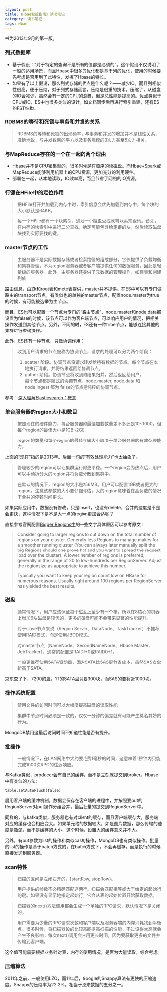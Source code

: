 ```yaml
---
layout: post
title: 《Hbae权威指南》读书笔记
category: 读书笔记
tags: Hbae
---
```


书为2013年9月的第一版。

### 列式数据库 ###

- 基于假设：“对于特定的查询不是所有的值都是必须的”。这个假设不仅说明了一般的适用场景，而且Hbase中很多的优化都是基于列的优化，使用的时候要先考虑是否用到了此特性，发挥了Hbase的特长。
- 如果有了以上假设，那么列式存储的优点是什么呢？——减少IO。而且列相似性很高，便于压缩，对于列式存储而言，压缩是很重的技术。压缩了，从磁盘的IO会减少，虽然会有一定的CPU的浪费，但是总性能是提高的。优点类似于CPU或IO，ES中也很多类似的设计，如文档同步后再进行索引重建，还有ES的FST结构。

### RDBMS的等待和死锁与事务和并发的关系 ###
> RDBMS的等待和死锁的出现频率，与事务和并发的增加并不是线性关系，准确地说，与并发数目的平方以及事务规模的3次方甚至5次方相关。

### 与MapReduce存在的一个在一起的两个理由 ###
- Hbase并不是CPU密集型的，很多时候是在顺序的读磁盘。而Hbae+Spark或MapReduce能够利用机器上的CPU资源，更加充分的利用硬件。
- 部署在一起，从本地读取，IO效率高，而且节省了网络的IO资源。

### 行键在HFile中的定位作用 ###
> 把HFile打开并加载到内存中时，索引信息会优先加载到内存中，每个块的大小默认是64KB。

> 每一个HFile都有一个块索引，通过一个磁盘查找就可以实现查询。首先，在内存的快索引中进行二分查找，确定可能包含给定键的块，然后读取磁盘块找到实际要找的键。

### master节点的工作 ###
> 主服务器不是实际数据存储或者检索路径的组成部分，它仅提供了负载均衡和集群管理，不为region服务器或者客户端提供任何的数据服务，因此是轻量级的服务器。此外，主服务器还提供了元数据的管理操作，如建表和创建列族

路由信息，由Zk和root表和mete表提供，master并不提供。在ES中可以有专门做路由的transport节点，有类似也的单独的master节点，配置node.master为true的时候，有可能被选举为主节点。

而且，ES也可以配置一个节点为专门的“路由节点”，node.master和node.data都设置为false的时候，该节点可以作为客户端节点，可以响应用户的情况，把相关操作发送到其他节点。另外，不同的时，ES还有一种tribe节点，能够连接其他的集群进行查询操作。

此外，ES还有一种节点，只做协调作用：

> 收到用户请求的节点被称为协调节点，请求的处理可以分为两个阶段：  
> 1. scatter 阶段。协调节点将请求转发给持有数据的节点。每个节点在本地执行请求，并将结果返回给协调节点。  
> 2. gather 阶段。协调节点将收到的结果归并，然后返回给用户。  
> 每个节点都是隐式的协调节点，node.master, node.data 和 node.ingest 都为 false的节点是纯粹的协调节点。

参考：[深入理解Elasticsearch：概念](https://www.jianshu.com/p/2a18fdce61cf)

### 单台服务器的region大小和数目 ###
> 按照现在的硬件能力，每台服务器的最佳加载数量差不多还是10~1000，但每个region的最佳大小是1GB~2GB

> region的数量和每个region的最佳存储大小取决于单台服务器的有效处理能力。

上面的“现在”指的是2013年。后面一句的“有效处理能力”也太抽象了。

> 管理较少的region可以让集群运行的更平稳。一个region变为热点后，用户可以手动拆分大的region并将负载分散到集群中。
> 
> 在默认的情况下，region的大小是256MB。用户可以配置1GB或者更大的region。注意该参数的大小要仔细评估，大的region意味着在高负载的情况下合并的停顿时间更长。

如果实际应用中，数据没有修改，只是insert，也没有delete，合并的速度是不是会更快，这种情况下是不是大一点的region更加合适呢？

直接参考官网配置[Bigger Regions中](http://hbase.apache.org/0.94/book/important_configurations.html)的一些文字具体原因可以参考原文：

> Consider going to larger regions to cut down on the total number of regions on your cluster. Generally less Regions to manage makes for a smoother running cluster (You can always later manually split the big Regions should one prove hot and you want to spread the request load over the cluster). A lower number of regions is preferred, generally in the range of 20 to low-hundreds per RegionServer. Adjust the regionsize as appropriate to achieve this number.
> 
> Typically you want to keep your region count low on HBase for numerous reasons. Usually right around 100 regions per RegionServer has yielded the best results.

### 磁盘 ###
> 通常情况下，用户应该保证每个磁盘上至少有一个核，所以在8核心的机器上增加6块磁盘是较优的，更多的磁盘可能不会带来显著的性能提升。
> 
> 对于slave节点来说（Region Server、DataNode、TaskTracker）不推荐使用RAID模式，而是使用JBOD模式。
> 
> 对master节点（NameNode、SecondNameNode、Hbase Master、JobTracker），通常的配置是RAID1+0或RAID0+1。
> 
> 一般更推荐使用SATA驱动器，因为SATA比SAS更节省成本，虽然SAS安全新高于SATA。

京东查了下，7200的盘，1T的SATA盘只要300块，而SAS的要将近1000块。

### 操作系统配置 ###
> 禁用文件的访问时间可以大幅度提高磁盘的读取性能。
> 
> 集群中节点时间必须是一致的，仅仅一分钟的偏差就有可能产生莫名其妙的行为。

MongoDB禁用这最后访问时间不知道性能是否有提升。

### 批操作 ###
> 一般情况下，在LAN网络中大约要花费1毫秒的时间，这意味着1秒钟内只能完成1000次RPC的往返响应。

与Kafka类似，producer会有自己的缓存，而不是立刻就提交到broker。Hbase中有类似的方法:

```  
table.setAutoFlush(false)  
```

启用客户端的缓冲机制，数据会保存在客户端的进程中，并按照要put的RegionServer对put操作分组合并，最后批量的提交到RegionServer中。

同样的，与kafka类似，服务器也有对client的缓存，而且客户端缓存大，服务端对应的缓存也会相应变大。如果单元格的数据较大，如是图片数据，那么传输的速度是瓶颈，而不是缓存的大小，这个时候，设置大的缓存意义并不大。

另外，有put参数为list的操作和类似cas的操作，MongoDB也有类似操作。批量的list的操作是基于batch方式的，在batch方式下，不会再缓存，而是执行的时候直接发送到服务器。

### scan特性 ###
> 扫描的区间是左闭右开的，[startRow, stopRow)。
> 
> 用户提供的参数不必精确匹配这两行。扫描会匹配相等或大于给定的起始行的键。如果没有显示地指定起始行，它会从表的起始位置开始获取数据。

> 扫描器的next()方法调用都会生成一个单独的RPC请求，默认情况下是关闭的。
> 
> 用户需要为少量的RPC请求次数和客户端以及服务器端的内存消耗找到平衡点。很多时候，将扫描器设的比较高能提高扫描的性能，不过设得太高就会产生不良影响：每次next()调用会占用更长时间，因为要获取更多的文件并传输到客户端。

这个值可能需要根据业务针对表，内存的使用情况，是否为大量读取，综合考虑。

### 压缩算法 ###
2011年之前，一般使用LZO，而11年后，Google的Snappy算法有更快的压缩速度。Snappy的压缩率为22.2%。相当于原来数据的五分之一。


